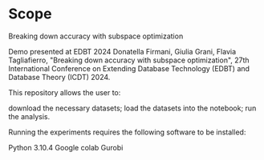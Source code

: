 # Scope
Breaking down accuracy with subspace optimization

Demo presented at EDBT 2024
Donatella Firmani, Giulia Grani, Flavia Tagliafierro, "Breaking down accuracy with subspace optimization", 27th International Conference on Extending Database Technology (EDBT) and Database Theory (ICDT) 2024.

This repository allows the user to:

download the necessary datasets;
load the datasets into the notebook;
run the analysis.

Running the experiments requires the following software to be installed:

Python 3.10.4
Google colab
Gurobi
